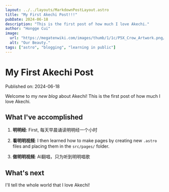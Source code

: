 ```yaml
---
layout: ../../layouts/MarkdownPostLayout.astro
title: "My First Akechi Post!!!"
pubDate: 2024-06-18
description: "This is the first post of how much I love Akechi."
author: "Hongge Cui"
image:
  url: "https://megatenwiki.com/images/thumb/1/1c/P5X_Crow_Artwork.png/600px-P5X_Crow_Artwork.png"
  alt: "Our Beauty."
tags: ["astro", "blogging", "learning in public"]
---
```


# My First Akechi Post

Published on: 2024-06-18

Welcome to my _new blog_ about Akechi! This is the first post of how much I love Akechi.

## What I've accomplished

1. **明明经**: First, 每天早晨诵读明明经一个小时

2. **看明明视频**: I then learned how to make pages by creating new `.astro` files and placing them in the `src/pages/` folder.

3. **做明明视频**: AI翻唱，只为听到明明唱歌

## What's next

I'll tell the whole world that I love Akechi!
